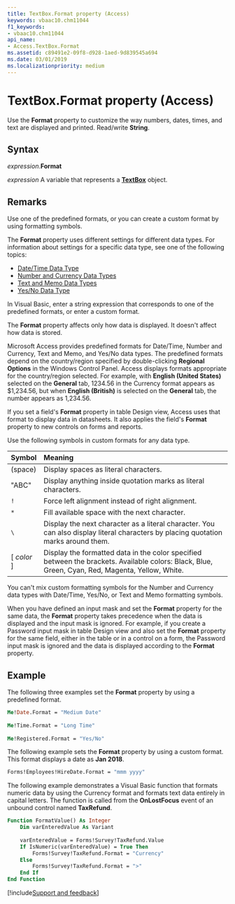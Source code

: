 ```yaml
---
title: TextBox.Format property (Access)
keywords: vbaac10.chm11044
f1_keywords:
- vbaac10.chm11044
api_name:
- Access.TextBox.Format
ms.assetid: c89491e2-09f8-d928-1aed-9d839545a694
ms.date: 03/01/2019
ms.localizationpriority: medium
---
```



# TextBox.Format property (Access)

Use the **Format** property to customize the way numbers, dates, times, and text are displayed and printed. Read/write **String**.


## Syntax

_expression_.**Format**

_expression_ A variable that represents a **[TextBox](Access.TextBox.md)** object.


## Remarks

Use one of the predefined formats, or you can create a custom format by using formatting symbols.

The **Format** property uses different settings for different data types. For information about settings for a specific data type, see one of the following topics:

- [Date/Time Data Type](Access.format.propertydate.time.md)    
- [Number and Currency Data Types](Access.format.propertynumber.and.currency.md)    
- [Text and Memo Data Types](Access.format.propertytext.and.memo.md)   
- [Yes/No Data Type](Access.format.propertyyes.no.md)
    
In Visual Basic, enter a string expression that corresponds to one of the predefined formats, or enter a custom format.

The **Format** property affects only how data is displayed. It doesn't affect how data is stored.

Microsoft Access provides predefined formats for Date/Time, Number and Currency, Text and Memo, and Yes/No data types. The predefined formats depend on the country/region specified by double-clicking **Regional Options** in the Windows Control Panel. Access displays formats appropriate for the country/region selected. For example, with **English (United States)** selected on the **General** tab, 1234.56 in the Currency format appears as $1,234.56, but when **English (British)** is selected on the **General** tab, the number appears as 1,234.56.

If you set a field's **Format** property in table Design view, Access uses that format to display data in datasheets. It also applies the field's **Format** property to new controls on forms and reports.

Use the following symbols in custom formats for any data type.

|Symbol|Meaning|
|:-----|:-----|
|(space)|Display spaces as literal characters.|
|"ABC"|Display anything inside quotation marks as literal characters.|
|`!`|Force left alignment instead of right alignment.|
|`*`|Fill available space with the next character.|
|`\`|Display the next character as a literal character. You can also display literal characters by placing quotation marks around them.|
|[ _color_ ]|Display the formatted data in the color specified between the brackets. Available colors: Black, Blue, Green, Cyan, Red, Magenta, Yellow, White.|

You can't mix custom formatting symbols for the Number and Currency data types with Date/Time, Yes/No, or Text and Memo formatting symbols.

When you have defined an input mask and set the **Format** property for the same data, the **Format** property takes precedence when the data is displayed and the input mask is ignored. For example, if you create a Password input mask in table Design view and also set the **Format** property for the same field, either in the table or in a control on a form, the Password input mask is ignored and the data is displayed according to the **Format** property.


## Example

The following three examples set the **Format** property by using a predefined format.

```vb
Me!Date.Format = "Medium Date" 
 
Me!Time.Format = "Long Time" 
 
Me!Registered.Format = "Yes/No"
```

The following example sets the **Format** property by using a custom format. This format displays a date as **Jan 2018**.

```vb
Forms!Employees!HireDate.Format = "mmm yyyy"
```

The following example demonstrates a Visual Basic function that formats numeric data by using the Currency format and formats text data entirely in capital letters. The function is called from the **OnLostFocus** event of an unbound control named **TaxRefund**.

```vb
Function FormatValue() As Integer 
    Dim varEnteredValue As Variant 
 
    varEnteredValue = Forms!Survey!TaxRefund.Value 
    If IsNumeric(varEnteredValue) = True Then 
        Forms!Survey!TaxRefund.Format = "Currency" 
    Else 
        Forms!Survey!TaxRefund.Format = ">" 
    End If 
End Function
```



[!include[Support and feedback](~/includes/feedback-boilerplate.md)]
